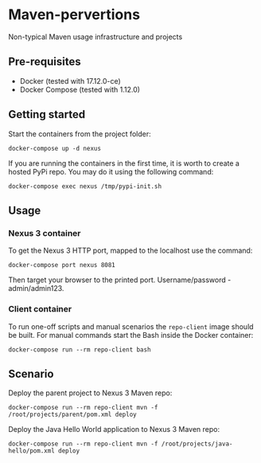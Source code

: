 # Maven-pervertions
Non-typical Maven usage infrastructure and projects

## Pre-requisites
  * Docker (tested with 17.12.0-ce)
  * Docker Compose (tested with 1.12.0)

## Getting started
  Start the containers from the project folder:
  
    docker-compose up -d nexus  
  
  If you are running the containers in the first time, it is worth to create
  a hosted PyPi repo. You may do it using the following command:

    docker-compose exec nexus /tmp/pypi-init.sh
  
## Usage

### Nexus 3 container
  To get the Nexus 3 HTTP port, mapped to the localhost use the command:
  
    docker-compose port nexus 8081

  Then target your browser to the printed port. Username/password - admin/admin123.
  
### Client container
  To run one-off scripts and manual scenarios the `repo-client` image should be built.
  For manual commands start the Bash inside the Docker container:
  
    docker-compose run --rm repo-client bash
    
## Scenario

  Deploy the parent project to Nexus 3 Maven repo:
  
    docker-compose run --rm repo-client mvn -f /root/projects/parent/pom.xml deploy
    
  Deploy the Java Hello World application to Nexus 3 Maven repo:
    
    docker-compose run --rm repo-client mvn -f /root/projects/java-hello/pom.xml deploy
    
  